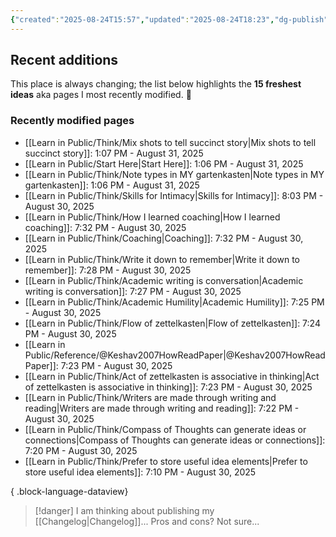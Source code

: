 ```yaml
---
{"created":"2025-08-24T15:57","updated":"2025-08-24T18:23","dg-publish":true,"noteIcon":"signpost","dg-path":"Recent Plantings.md","permalink":"/recent-plantings/","dgPassFrontmatter":true}
---
```


## Recent additions 

This place is always changing; the list below highlights the **15 freshest ideas** aka pages I most recently modified. 🍃

### Recently modified pages
- [[Learn in Public/Think/Mix shots  to tell succinct story\|Mix shots  to tell succinct story]]: 1:07 PM - August 31, 2025
- [[Learn in Public/Start Here\|Start Here]]: 1:06 PM - August 31, 2025
- [[Learn in Public/Think/Note types in MY gartenkasten\|Note types in MY gartenkasten]]: 1:06 PM - August 31, 2025
- [[Learn in Public/Think/Skills for Intimacy\|Skills for Intimacy]]: 8:03 PM - August 30, 2025
- [[Learn in Public/Think/How I learned coaching\|How I learned coaching]]: 7:32 PM - August 30, 2025
- [[Learn in Public/Think/Coaching\|Coaching]]: 7:32 PM - August 30, 2025
- [[Learn in Public/Think/Write it down to remember\|Write it down to remember]]: 7:28 PM - August 30, 2025
- [[Learn in Public/Think/Academic writing is conversation\|Academic writing is conversation]]: 7:27 PM - August 30, 2025
- [[Learn in Public/Think/Academic Humility\|Academic Humility]]: 7:25 PM - August 30, 2025
- [[Learn in Public/Think/Flow of zettelkasten\|Flow of zettelkasten]]: 7:24 PM - August 30, 2025
- [[Learn in Public/Reference/@Keshav2007HowReadPaper\|@Keshav2007HowReadPaper]]: 7:23 PM - August 30, 2025
- [[Learn in Public/Think/Act of zettelkasten is associative in thinking\|Act of zettelkasten is associative in thinking]]: 7:23 PM - August 30, 2025
- [[Learn in Public/Think/Writers are made through writing and reading\|Writers are made through writing and reading]]: 7:22 PM - August 30, 2025
- [[Learn in Public/Think/Compass of Thoughts can generate ideas or connections\|Compass of Thoughts can generate ideas or connections]]: 7:20 PM - August 30, 2025
- [[Learn in Public/Think/Prefer to store useful idea elements\|Prefer to store useful idea elements]]: 7:10 PM - August 30, 2025

{ .block-language-dataview}

> [!danger] I am thinking about publishing my [[Changelog\|Changelog]]... 
> Pros and cons? Not sure...

